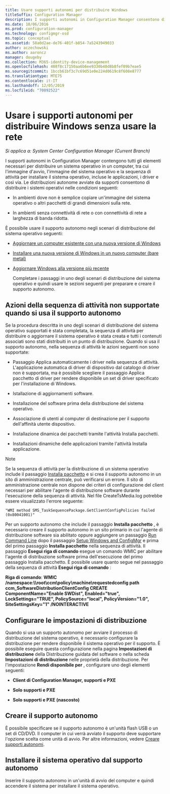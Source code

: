 ```yaml
---
title: Usare supporti autonomi per distribuire Windows
titleSuffix: Configuration Manager
description: I supporti autonomi in Configuration Manager consentono di distribuire Windows dove la larghezza di banda è limitata nonché di installare e aggiornare i computer.
ms.date: 10/06/2016
ms.prod: configuration-manager
ms.technology: configmgr-osd
ms.topic: conceptual
ms.assetid: 58a0d2ae-de76-401f-b854-7a5243949033
author: aczechowski
ms.author: aaroncz
manager: dougeby
ms.collection: M365-identity-device-management
ms.openlocfilehash: 408f8c17150aa6b6ee9330b40d8b8fef09b7eae5
ms.sourcegitcommit: 1bccb61bf3c7c69d51e0e224d0619c8f608e8777
ms.translationtype: MTE75
ms.contentlocale: it-IT
ms.lasthandoff: 12/05/2019
ms.locfileid: "70892522"
---
```

# <a name="use-stand-alone-media-to-deploy-windows-without-using-the-network"></a>Usare i supporti autonomi per distribuire Windows senza usare la rete

*Si applica a: System Center Configuration Manager (Current Branch)*

I supporti autonomi in Configuration Manager contengono tutti gli elementi necessari per distribuire un sistema operativo in un computer, tra cui l'immagine d'avvio, l'immagine del sistema operativo e la sequenza di attività per installare il sistema operativo, incluse le applicazioni, i driver e così via. Le distribuzioni autonome avviate da supporti consentono di distribuire i sistemi operativi nelle condizioni seguenti:  

-   In ambienti dove non è semplice copiare un'immagine del sistema operativo o altri pacchetti di grandi dimensioni sulla rete.  

-   In ambienti senza connettività di rete o con connettività di rete a larghezza di banda ridotta.  

È possibile usare il supporto autonomo negli scenari di distribuzione del sistema operativo seguenti:  

- [Aggiornare un computer esistente con una nuova versione di Windows](refresh-an-existing-computer-with-a-new-version-of-windows.md)  

- [Installare una nuova versione di Windows in un nuovo computer (bare metal)](install-new-windows-version-new-computer-bare-metal.md)  

- [Aggiornare Windows alla versione più recente](upgrade-windows-to-the-latest-version.md)  

  Completare i passaggi in uno degli scenari di distribuzione del sistema operativo e quindi usare le sezioni seguenti per preparare e creare il supporto autonomo.  

## <a name="task-sequence-actions-not-supported-when-using-stand-alone-media"></a>Azioni della sequenza di attività non supportate quando si usa il supporto autonomo  
 Se la procedura descritta in uno degli scenari di distribuzione del sistema operativo supportati è stata completata, la sequenza di attività per distribuire o aggiornare il sistema operativo è stata creata e tutti i contenuti associati sono stati distribuiti in un punto di distribuzione. Quando si usa il supporto autonomo, nella sequenza di attività le azioni seguenti non sono supportate:  

-   Passaggio Applica automaticamente i driver nella sequenza di attività. L'applicazione automatica di driver di dispositivo dal catalogo di driver non è supportata, ma è possibile scegliere il passaggio Applica pacchetto di driver per rendere disponibile un set di driver specificato per l'installazione di Windows.  

-   Istallazione di aggiornamenti software.  

-   Installazione del software prima della distribuzione del sistema operativo.  

-   Associazione di utenti al computer di destinazione per il supporto dell'affinità utente dispositivo.  

-   Installazione dinamica dei pacchetti tramite l'attività Installa pacchetti.  

-   Installazioni dinamiche delle applicazioni tramite l'attività Installa applicazione.  

> [!NOTE]  
>  Se la sequenza di attività per la distribuzione di un sistema operativo include il passaggio [Installa pacchetto](../understand/task-sequence-steps.md#BKMK_InstallPackage) e si crea il supporto autonomo in un sito di amministrazione centrale, può verificarsi un errore. Il sito di amministrazione centrale non dispone dei criteri di configurazione del client necessari per abilitare l'agente di distribuzione software durante l'esecuzione della sequenza di attività. Nel file CreateTsMedia.log potrebbe essere visualizzato l'errore seguente:  
>   
>  `"WMI method SMS_TaskSequencePackage.GetClientConfigPolicies failed (0x80041001)"`
>   
>  Per un supporto autonomo che include il passaggio **Installa pacchetto** , è necessario creare il supporto autonomo in un sito primario in cui l'agente di distribuzione software sia abilitato oppure aggiungere un passaggio [Run Command Line](../understand/task-sequence-steps.md#BKMK_RunCommandLine) dopo il passaggio [Setup Windows and ConfigMgr](../understand/task-sequence-steps.md#BKMK_SetupWindowsandConfigMgr) e prima del primo passaggio **Installa pacchetto** nella sequenza di attività. Il passaggio **Esegui riga di comando** esegue un comando WMIC per abilitare l'agente di distribuzione software prima dell'esecuzione del primo passaggio Installa pacchetto. È possibile usare quanto segue nel passaggio della sequenza di attività **Esegui riga di comando** :  
>   
>  **Riga di comando**: **WMIC /namespace:\\\root\ccm\policy\machine\requestedconfig path ccm_SoftwareDistributionClientConfig CREATE ComponentName="Enable SWDist", Enabled="true", LockSettings="TRUE", PolicySource="local", PolicyVersion="1.0", SiteSettingsKey="1" /NOINTERACTIVE**  

## <a name="configure-deployment-settings"></a>Configurare le impostazioni di distribuzione  
 Quando si usa un supporto autonomo per avviare il processo di distribuzione del sistema operativo, è necessario configurare la distribuzione per rendere disponibile il sistema operativo per il supporto. È possibile eseguire questa configurazione nella pagina **Impostazioni di distribuzione** della Distribuzione guidata del software o nella scheda **Impostazioni di distribuzione** nelle proprietà della distribuzione.  Per l'impostazione **Rendi disponibile per** , configurare uno degli elementi seguenti:  

-   **Client di Configuration Manager, supporti e PXE**  

-   **Solo supporti e PXE**  

-   **Solo supporti e PXE (nascosto)**  

## <a name="create-the-stand-alone-media"></a>Creare il supporto autonomo  
 È possibile specificare se il supporto autonomo è un'unità flash USB o un set di CD/DVD. Il computer in cui verrà avviato il supporto deve supportare l'opzione scelta come unità di avvio. Per altre informazioni, vedere [Creare supporti autonomi](create-stand-alone-media.md).  

## <a name="install-the-operating-system-from-stand-alone-media"></a>Installare il sistema operativo dal supporto autonomo  
 Inserire il supporto autonomo in un'unità di avvio del computer e quindi accendere il sistema per installare il sistema operativo.  
